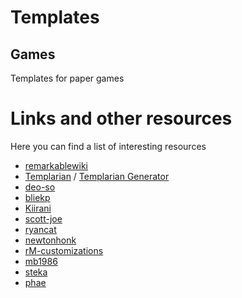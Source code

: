 # Templates

## Games 
Templates for paper games

# Links and other resources
Here you can find a list of interesting resources 

* [remarkablewiki](https://remarkablewiki.com/tips/templates) 
* [Templarian](https://github.com/Templarian/Remarkable) / [Templarian Generator](https://templarian.github.io/remarkable/) 
* [deo-so](https://github.com/deo-so/reMarkable-Tablet-Templates---Free) 
* [bliekp](https://github.com/bliekp/remarkable-templates) 
* [Kiirani](https://github.com/Kiirani/remarkable-templates/blob/master/margin-lines.png) 
* [scott-joe](https://github.com/scott-joe/remarkable-templates) 
* [ryancat](https://github.com/ryancat/remarkable-templates/tree/main/morning_diary_en) 
* [newtonhonk](https://github.com/newtonhonk/reMarkable-Templates) 
* [rM-customizations](https://github.com/1094/rM-customizations) 
* [mb1986](https://github.com/mb1986/remarkable-templates) 
* [steka](https://github.com/steka/reMarkable_templates) 
* [phae](https://github.com/phae/remarkable-templates) 
